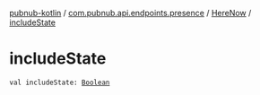 [pubnub-kotlin](../../index.md) / [com.pubnub.api.endpoints.presence](../index.md) / [HereNow](index.md) / [includeState](./include-state.md)

# includeState

`val includeState: `[`Boolean`](https://kotlinlang.org/api/latest/jvm/stdlib/kotlin/-boolean/index.html)